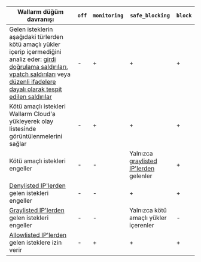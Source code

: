 | Wallarm düğüm davranışı | `off` | `monitoring` | `safe_blocking` |`block` |
| -------- | - | - | - | -|
| Gelen isteklerin aşağıdaki türlerden kötü amaçlı yükler içerip içermediğini analiz eder: [girdi doğrulama saldırıları](../about-wallarm/protecting-against-attacks.md#input-validation-attacks), [vpatch saldırıları](../user-guides/rules/vpatch-rule.md) veya [düzenli ifadelere dayalı olarak tespit edilen saldırılar](../user-guides/rules/regex-rule.md) | - | + | + | + |
| Kötü amaçlı istekleri Wallarm Cloud'a yükleyerek olay listesinde görüntülenmelerini sağlar | - | + | + | + |
| Kötü amaçlı istekleri engeller | - | - | Yalnızca [graylisted IP'lerden](../user-guides/ip-lists/overview.md) gelenler | + |
| [Denylisted IP'lerden](../user-guides/ip-lists/overview.md) gelen istekleri engeller | - | - | + | + |
| [Graylisted IP'lerden](../user-guides/ip-lists/overview.md) gelen istekleri engeller | - | - | Yalnızca kötü amaçlı yükler içerenler | - |
| [Allowlisted IP'lerden](../user-guides/ip-lists/overview.md) gelen isteklere izin verir | - | + | + | + |